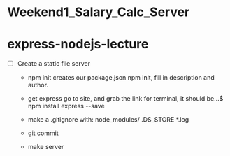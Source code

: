 # Weekend1_Salary_Calc_Server
# express-nodejs-lecture

- [ ] Create a static file server
    - npm init creates our package.json
        npm init, fill in description and author.
    - get express
        go to site, and grab the link for terminal,
        it should be...$ npm install express --save

    - make a .gitignore with: 
       node_modules/
       .DS_STORE
       *.log
         
    - git commit
    - make server